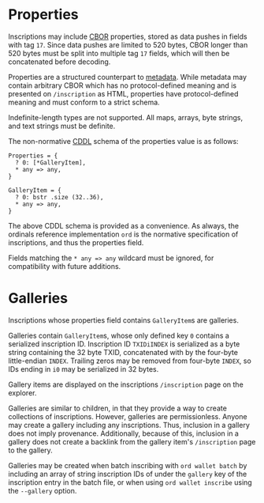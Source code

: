 Properties
==========

Inscriptions may include [CBOR](https://cbor.io/) properties, stored as data
pushes in fields with tag `17`. Since data pushes are limited to 520 bytes,
CBOR longer than 520 bytes must be split into multiple tag `17` fields, which
will then be concatenated before decoding.

Properties are a structured counterpart to [metadata](metadata.md). While
metadata may contain arbitrary CBOR which has no protocol-defined meaning and
is presented on `/inscription` as HTML, properties have protocol-defined
meaning and must conform to a strict schema.

Indefinite-length types are not supported. All maps, arrays, byte strings, and
text strings must be definite.

The non-normative [CDDL](https://datatracker.ietf.org/doc/html/rfc8610) schema
of the properties value is as follows:

```cddl
Properties = {
  ? 0: [*GalleryItem],
  * any => any,
}

GalleryItem = {
  ? 0: bstr .size (32..36),
  * any => any,
}
```

The above CDDL schema is provided as a convenience. As always, the ordinals
reference implementation `ord` is the normative specification of inscriptions,
and thus the properties field.

Fields matching the `* any => any` wildcard must be ignored, for compatibility
with future additions.

Galleries
=========

Inscriptions whose properties field contains `GalleryItem`s are galleries.

Galleries contain `GalleryItem`s, whose only defined key `0` contains a
serialized inscription ID. Inscription ID `TXIDiINDEX` is serialized as a byte
string containing the 32 byte TXID, concatenated with by the four-byte
little-endian `INDEX`. Trailing zeros may be removed from four-byte `INDEX`, so
IDs ending in `i0` may be serialized in 32 bytes.

Gallery items are displayed on the inscriptions `/inscription` page on the
explorer.

Galleries are similar to children, in that they provide a way to create
collections of inscriptions. However, galleries are permissionless. Anyone may
create a gallery including any inscriptions. Thus, inclusion in a gallery does
not imply provenance. Additionally, because of this, inclusion in a gallery
does not create a backlink from the gallery item's `/inscription` page to the
gallery.

Galleries may be created when batch inscribing with `ord wallet batch` by
including an array of string inscription IDs of under the `gallery` key of the
inscription entry in the batch file, or when using `ord wallet inscribe` using
the `--gallery` option.
